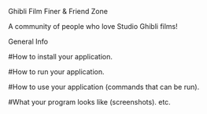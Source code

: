 Ghibli Film Finer & Friend Zone 

A community of people who love Studio Ghibli films!

General Info




#How to install your application.

#How to run your application.

#How to use your application (commands that can be run).

#What your program looks like (screenshots). etc.






